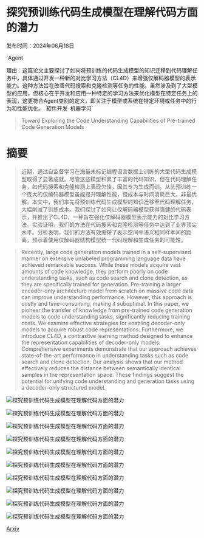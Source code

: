 # 探究预训练代码生成模型在理解代码方面的潜力

发布时间：2024年06月18日

`Agent

理由：这篇论文主要探讨了如何将预训练的代码生成模型的知识迁移到代码理解任务中，具体通过开发一种新的对比学习方法（CL4D）来增强仅解码器模型的表示能力。这种方法旨在改善代码搜索和克隆检测等任务的性能。虽然涉及到了大型模型的应用，但核心在于开发和应用一种特定的学习方法来优化模型在特定任务上的表现，这更符合Agent类别的定义，即关注于模型或系统在特定环境或任务中的行为和性能优化。` `软件开发` `机器学习`

> Toward Exploring the Code Understanding Capabilities of Pre-trained Code Generation Models

# 摘要

> 近期，通过自监督学习在海量未标记编程语言数据上训练的大型代码生成模型取得了显著成就。尽管这些模型积累了丰富的代码知识，但在代码理解任务，如代码搜索和克隆检测上表现欠佳，因其专为生成而训。从头预训练一个庞大的仅编码器模型虽能提升理解性能，但成本与时间消耗巨大，非最优解。本文中，我们率先将预训练代码生成模型的知识迁移至代码理解任务，大幅削减了训练成本。我们探讨了如何让仅解码器模型获得强健的代码表示，并推出了CL4D，一种旨在强化仅解码器模型表示能力的对比学习方法。实验证明，我们的方法在代码搜索和克隆检测等任务中达到了业界顶尖水平。分析表明，我们的方法有效缩短了表示空间中语义相同样本间的距离，预示着使用仅解码器结构模型统一代码理解和生成任务的可能性。

> Recently, large code generation models trained in a self-supervised manner on extensive unlabeled programming language data have achieved remarkable success. While these models acquire vast amounts of code knowledge, they perform poorly on code understanding tasks, such as code search and clone detection, as they are specifically trained for generation. Pre-training a larger encoder-only architecture model from scratch on massive code data can improve understanding performance. However, this approach is costly and time-consuming, making it suboptimal. In this paper, we pioneer the transfer of knowledge from pre-trained code generation models to code understanding tasks, significantly reducing training costs. We examine effective strategies for enabling decoder-only models to acquire robust code representations. Furthermore, we introduce CL4D, a contrastive learning method designed to enhance the representation capabilities of decoder-only models. Comprehensive experiments demonstrate that our approach achieves state-of-the-art performance in understanding tasks such as code search and clone detection. Our analysis shows that our method effectively reduces the distance between semantically identical samples in the representation space. These findings suggest the potential for unifying code understanding and generation tasks using a decoder-only structured model.

![探究预训练代码生成模型在理解代码方面的潜力](../../../paper_images/2406.12326/model_size.png)

![探究预训练代码生成模型在理解代码方面的潜力](../../../paper_images/2406.12326/last.png)

![探究预训练代码生成模型在理解代码方面的潜力](../../../paper_images/2406.12326/average.png)

![探究预训练代码生成模型在理解代码方面的潜力](../../../paper_images/2406.12326/dual-encoder.png)

![探究预训练代码生成模型在理解代码方面的潜力](../../../paper_images/2406.12326/wo_CL4D_CSN.png)

![探究预训练代码生成模型在理解代码方面的潜力](../../../paper_images/2406.12326/wo_CL4D_CoSQA.png)

![探究预训练代码生成模型在理解代码方面的潜力](../../../paper_images/2406.12326/wo_CL4D_POJ.png)

![探究预训练代码生成模型在理解代码方面的潜力](../../../paper_images/2406.12326/w_CL4D_CSN.png)

![探究预训练代码生成模型在理解代码方面的潜力](../../../paper_images/2406.12326/w_CL4D_CoSQA.png)

![探究预训练代码生成模型在理解代码方面的潜力](../../../paper_images/2406.12326/w_CL4D_POJ.png)

[Arxiv](https://arxiv.org/abs/2406.12326)